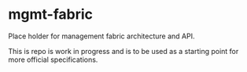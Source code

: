 # mgmt-fabric
Place holder for management fabric architecture and API.

This is repo is work in progress and is  to be used as a starting point for more official specifications.
